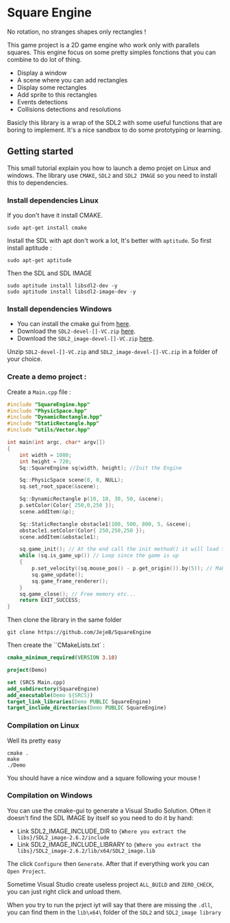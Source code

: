 # Square Engine

No rotation, no stranges shapes only rectangles !

This game project is a 2D game engine who work only with parallels squares. 
This engine focus on some pretty simples fonctions that you can combine to do lot of thing.
- Display a window
- A scene where you can add rectangles
- Display some rectangles 
- Add sprite to this rectangles
- Events detections
- Collisions detections and resolutions

Basicly this library is a wrap of the SDL2 with some useful functions that are boring to implement. 
It's a nice sandbox to do some prototyping or learning.

## Getting started
This small tutorial explain you how to launch a demo projet on Linux and windows. 
The library use `CMAKE`, `SDL2` and `SDL2 IMAGE` so you need to install this to dependencies.

### Install dependencies Linux

If you don't have it install CMAKE.

```
sudo apt-get install cmake
```

Install the SDL with apt don't work a lot, It's better with `aptitude`. So first install aptitude :

```
sudo apt-get aptitude
```

Then the SDL and SDL IMAGE

```
sudo aptitude install libsdl2-dev -y
sudo aptitude install libsdl2-image-dev -y
```

### Install dependencies Windows

- You can install the cmake gui from [here](https://cmake.org/download/).
- Download the `SDL2-devel-[]-VC.zip` [here](https://github.com/libsdl-org/SDL/releases).
- Download the `SDL2_image-devel-[]-VC.zip` [here](https://github.com/libsdl-org/SDL_image/releases).

Unzip `SDL2-devel-[]-VC.zip` and `SDL2_image-devel-[]-VC.zip` in a folder of your choice.

### Create a demo project :

Create a `Main.cpp` file :

``` c++
#include "SquareEngine.hpp"
#include "PhysicSpace.hpp"
#include "DynamicRectangle.hpp"
#include "StaticRectangle.hpp"
#include "utils/Vector.hpp"

int main(int argc, char* argv[])
{
    int width = 1080;
    int height = 720;
    Sq::SquareEngine sq(width, height); //Init the Engine

    Sq::PhysicSpace scene(0, 0, NULL);
    sq.set_root_space(&scene);

    Sq::DynamicRectangle p(10, 10, 30, 50, &scene);
    p.setColor(Color{ 250,0,250 });
    scene.addItem(&p);

    Sq::StaticRectangle obstacle1(100, 500, 800, 5, &scene);
    obstacle1.setColor(Color{ 250,250,250 });
    scene.addItem(&obstacle1);

    sq.game_init(); // At the end call the init method() it will load the sprites if there are somes
    while (sq.is_game_up()) // Loop since the game is up
    {
        p.set_velocity((sq.mouse_pos() - p.get_origin()).by(5)); // Make the purple rectangle follow the mouse
        sq.game_update();
        sq.game_frame_renderer();
    }
    sq.game_close(); // Free memory etc...
    return EXIT_SUCCESS;
}
```

Then clone the library in the same folder

```
git clone https://github.com/JejeB/SquareEngine
```

Then create the ``CMakeLists.txt` :

```cmake
cmake_minimum_required(VERSION 3.10)

project(Demo)

set (SRCS Main.cpp)
add_subdirectory(SquareEngine)
add_executable(Demo ${SRCS})
target_link_libraries(Demo PUBLIC SquareEngine)
target_include_directories(Demo PUBLIC SquareEngine)
```

### Compilation on Linux

Well its pretty easy

```
cmake .
make
./Demo
```

You should have a nice window and a square following your mouse !

### Compilation on Windows

You can use the cmake-gui to generate a Visual Studio Solution. Often it doesn't find the SDL IMAGE by itself so you need to do it by hand:
- Link SDL2_IMAGE_INCLUDE_DIR to `{Where you extract the libs}/SDL2_image-2.6.2/include`
- Link SDL2_IMAGE_INCLUDE_LIBRARY to `{Where you extract the libs}/SDL2_image-2.6.2/lib/x64/SDL2_image.lib`

The click `Configure` then `Generate`. After that if everything work you can `Open Project`. 

Sometime Visual Studio create useless project `ALL_BUILD` and `ZERO_CHECK`, you can just right click and unload them.

When you try to run the prject iyt will say that there are missing the `.dll`, you can find them in the `lib\x64\` folder of the `SDL2` and `SDL2_image library` 


 
